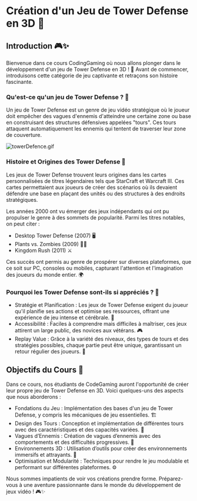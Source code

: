 # Création d'un Jeu de Tower Defense en 3D 🏰

## Introduction 🎮✨

Bienvenue dans ce cours CodingGaming où nous allons plonger dans le développement d'un jeu de Tower Defense en 3D ! 🚀 Avant de commencer, introduisons cette catégorie de jeu captivante et retraçons son histoire fascinante.

### Qu'est-ce qu'un jeu de Tower Defense ? 🏰

Un jeu de Tower Defense est un genre de jeu vidéo stratégique où le joueur doit empêcher des vagues d'ennemis d'atteindre une certaine zone ou base en construisant des structures défensives appelées "tours". Ces tours attaquent automatiquement les ennemis qui tentent de traverser leur zone de couverture.

![towerDefence.gif](Création-Du-Jeu/Images/towerDefence.gif)

### Histoire et Origines des Tower Defense 📜
Les jeux de Tower Defense trouvent leurs origines dans les cartes personnalisées de titres légendaires tels que StarCraft et Warcraft III. Ces cartes permettaient aux joueurs de créer des scénarios où ils devaient défendre une base en plaçant des unités ou des structures à des endroits stratégiques.

Les années 2000 ont vu émerger des jeux indépendants qui ont pu propulser le genre à des sommets de popularité. Parmi les titres notables, on peut citer :
- Desktop Tower Defense (2007) 🖥️
- Plants vs. Zombies (2009) 🧟‍♂️
- Kingdom Rush (2011) ⚔️

Ces succès ont permis au genre de prospérer sur diverses plateformes, que ce soit sur PC, consoles ou mobiles, capturant l'attention et l'imagination des joueurs du monde entier. 🌍

### Pourquoi les Tower Defense sont-ils si appréciés ? 🌟
- Stratégie et Planification : Les jeux de Tower Defense exigent du joueur qu'il planifie ses actions et optimise ses ressources, offrant une expérience de jeu intense et cérébrale. 🧠
- Accessibilité : Faciles à comprendre mais difficiles à maîtriser, ces jeux attirent un large public, des novices aux vétérans. 🎮
- Replay Value : Grâce à la variété des niveaux, des types de tours et des stratégies possibles, chaque partie peut être unique, garantissant un retour régulier des joueurs. 🔁

## Objectifs du Cours 🎯

Dans ce cours, nos étudiants de CodeGaming auront l'opportunité de créer leur propre jeu de Tower Defense en 3D. Voici quelques-uns des aspects que nous aborderons :
- Fondations du Jeu : Implémentation des bases d'un jeu de Tower Defense, y compris les mécaniques de jeu essentielles. 🏗️
- Design des Tours : Conception et implémentation de différentes tours avec des caractéristiques et des capacités variées. 🏹
- Vagues d’Ennemis : Création de vagues d’ennemis avec des comportements et des difficultés progressives. 🌊
- Environnements 3D : Utilisation d’outils pour créer des environnements immersifs et attrayants. 🌳
- Optimisation et Modularité : Techniques pour rendre le jeu modulable et performant sur différentes plateformes. ⚙️

Nous sommes impatients de voir vos créations prendre forme. Préparez-vous à une aventure passionnante dans le monde du développement de jeux vidéo ! 🎮✨
